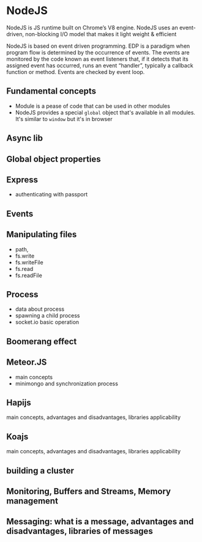 # NodeJS

NodeJS is JS runtime built on Chrome’s V8 engine. NodeJS uses an event-driven, non-blocking I/O model that makes it light weight & efficient

NodeJS is based on event driven programming. EDP is a paradigm when program flow is determined by the occurrence of events. The events are monitored by the code known as event listeners that, if it detects that its assigned event has occurred, runs an event “handler”, typically a callback function or method. Events are checked by event loop.

## Fundamental concepts

- Module is a pease of code that can be used in other modules
- NodeJS provides a special `global` object that's available in all modules. It's similar to `window` but it's in browser

## Async lib

## Global object properties

## Express

- authenticating with passport

## Events

## Manipulating files
- path,
- fs.write
- fs.writeFile
- fs.read
- fs.readFile

## Process
- data about process
- spawning a child process
- socket.io basic operation


## Boomerang effect

## Meteor.JS

- main concepts
- minimongo and synchronization process

## Hapijs 

main concepts, advantages and disadvantages, libraries applicability

## Koajs 

main concepts, advantages and disadvantages, libraries applicability

## building a cluster

## Monitoring, Buffers and Streams, Memory management

## Messaging: what is a message, advantages and disadvantages, libraries of messages


